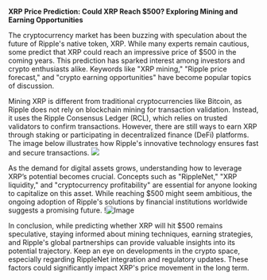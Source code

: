 **XRP Price Prediction: Could XRP Reach $500? Exploring Mining and Earning Opportunities**

The cryptocurrency market has been buzzing with speculation about the future of Ripple's native token, XRP. While many experts remain cautious, some predict that XRP could reach an impressive price of $500 in the coming years. This prediction has sparked interest among investors and crypto enthusiasts alike. Keywords like "XRP mining," "Ripple price forecast," and "crypto earning opportunities" have become popular topics of discussion.

Mining XRP is different from traditional cryptocurrencies like Bitcoin, as Ripple does not rely on blockchain mining for transaction validation. Instead, it uses the Ripple Consensus Ledger (RCL), which relies on trusted validators to confirm transactions. However, there are still ways to earn XRP through staking or participating in decentralized finance (DeFi) platforms. The image below illustrates how Ripple's innovative technology ensures fast and secure transactions. ![](https://github.com/user-attachments/assets/3be06921-4469-491d-bd37-5f14c53422b7)

As the demand for digital assets grows, understanding how to leverage XRP’s potential becomes crucial. Concepts such as "RippleNet," "XRP liquidity," and "cryptocurrency profitability" are essential for anyone looking to capitalize on this asset. While reaching $500 might seem ambitious, the ongoing adoption of Ripple's solutions by financial institutions worldwide suggests a promising future. !![Image](https://github.com/user-attachments/assets/3be06921-4469-491d-bd37-5f14c53422b7)

In conclusion, while predicting whether XRP will hit $500 remains speculative, staying informed about mining techniques, earning strategies, and Ripple's global partnerships can provide valuable insights into its potential trajectory. Keep an eye on developments in the crypto space, especially regarding RippleNet integration and regulatory updates. These factors could significantly impact XRP's price movement in the long term.